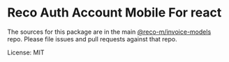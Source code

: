Reco Auth Account Mobile For react
=======

The sources for this package are in the main [@reco-m/invoice-models](http://192.168.1.247/summary/framework%2FRECO8.Mobile.git) repo. Please file issues and pull requests against that repo.

License: MIT
